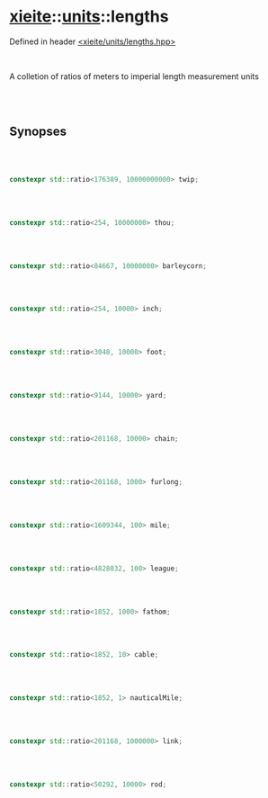 # [xieite](../xieite.md)::[units](../units.md)::lengths
Defined in header [<xieite/units/lengths.hpp>](../../include/xieite/units/lengths.hpp)

<br/>

A colletion of ratios of meters to imperial length measurement units

<br/><br/>

## Synopses

<br/><br/>

```cpp
constexpr std::ratio<176389, 10000000000> twip;
```

<br/><br/>

```cpp
constexpr std::ratio<254, 10000000> thou;
```

<br/><br/>

```cpp
constexpr std::ratio<84667, 10000000> barleycorn;
```

<br/><br/>

```cpp
constexpr std::ratio<254, 10000> inch;
```

<br/><br/>

```cpp
constexpr std::ratio<3048, 10000> foot;
```

<br/><br/>

```cpp
constexpr std::ratio<9144, 10000> yard;
```

<br/><br/>

```cpp
constexpr std::ratio<201168, 10000> chain;
```

<br/><br/>

```cpp
constexpr std::ratio<201168, 1000> furlong;
```

<br/><br/>

```cpp
constexpr std::ratio<1609344, 100> mile;
```

<br/><br/>

```cpp
constexpr std::ratio<4828032, 100> league;
```

<br/><br/>

```cpp
constexpr std::ratio<1852, 1000> fathom;
```

<br/><br/>

```cpp
constexpr std::ratio<1852, 10> cable;
```

<br/><br/>

```cpp
constexpr std::ratio<1852, 1> nauticalMile;
```

<br/><br/>

```cpp
constexpr std::ratio<201168, 1000000> link;
```

<br/><br/>

```cpp
constexpr std::ratio<50292, 10000> rod;
```
